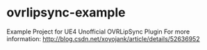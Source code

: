 # ovrlipsync-example
Example Project for UE4 Unofficial OVRLipSync Plugin
For more information: http://blog.csdn.net/xoyojank/article/details/52636952
